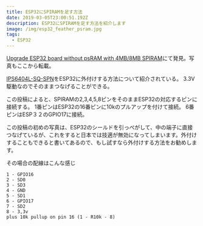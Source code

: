 ```yaml
---
title: ESP32にSPIRAMを足す方法
date: 2019-03-05T23:00:51.192Z
description: ESP32にSPIRAMを足す方法を紹介します
image: /img/esp32_feather_psram.jpg
tags:
  - ESP32
---
```

[Upgrade ESP32 board without psRAM with 4MB/8MB SPIRAM](https://loboris.eu/forum/showthread.php?tid=117)にて発見。写真もここから転載。

[IPS6404L-SQ-SPN](https://www.electrodragon.com/product/2pcs-ipus-ips6404-iot-ram/)をESP32に外付けする方法について紹介されている。
3.3V駆動なのでそのままつなげることができる。

この投稿によると、SPIRAMの2,3,4,5,8ピンをそのままESP32の対応するピンに接続する。
1番ピンはESP32の16番ピンに10kのプルアップを付けて接続。
6番ピンはESP３２のGPIO17に接続。

この投稿の初めの写真は、ESP32のシールドを引っぺがして、中の端子に直接つなげているが、これをすると日本では技適が無効になってしまいます。外付けすることもできると書いてあるので、もし試すなら外付けする方法をお勧めします。

その場合の配線はこんな感じ

```
1 - GPIO16
2 - SD0
3 - SD3
4 - GND
5 - SD1
6 - GPIO17
7 - SD2
8 - 3,3v
plus 10k pullup on pin 16 (1 - R10k - 8)
```


